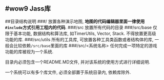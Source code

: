 #wow9 Jass库
---
##目录结构说明
###/
放置各种演示地图, **地图的代码编辑器里面一律使用```#include```方式引用工程内的代码**.
###/src
放置所有代码的目录
###/src/base
仅限于基本功能, 数据结构和算法库, 如TimerUtils, Vector, Stack. 不得放置更高级功能的库.
###/src/utils
所有的工具库, 可放置各种工具类函数或者结构体的库, 一般会比较依赖```/src/base```里面的库
###/src/&lt;系统名称&gt;
任何完成一项特定的游戏功能的库被视为一个系统. 

目录内必须包含一个README.MD文件, 并对该系统的使用方式进行详细说明.

一个系统可以有多个库文件, 必须全部置于系统目录内, 依赖库除外.
